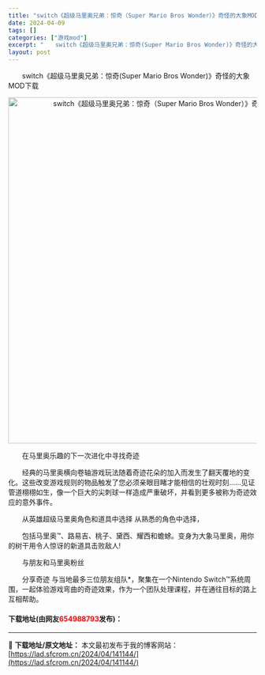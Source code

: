 ```yaml
---
title: "switch《超级马里奥兄弟：惊奇（Super Mario Bros Wonder）》奇怪的大象MOD下载"
date: 2024-04-09
tags: []
categories: ["游戏mod"]
excerpt: "　　switch《超级马里奥兄弟：惊奇(Super Mario Bros Wonder)》奇怪的大象MOD下载 　　在马里奥乐趣的下一次进化中寻找奇迹 　　经典的马里奥横向卷轴游戏玩法随着奇迹花朵的加入而发生了翻天覆地的变化。这些改变游戏规则的物品触发了您必须亲眼目睹才能相信的壮观时刻......见&hellip;"
layout: post
---
```


 <p>　　switch《超级马里奥兄弟：惊奇(Super Mario Bros Wonder)》奇怪的大象MOD下载</p> <p align="center"><img align="" border="0" src="https://lad.sfcrom.cn/wp-content/uploads/2024/04/20240409_66150587beb27.webp" width="700" alt="switch《超级马里奥兄弟：惊奇（Super Mario Bros Wonder）》奇怪的大象MOD下载" /></p> <p>　　在马里奥乐趣的下一次进化中寻找奇迹</p> <p>　　经典的马里奥横向卷轴游戏玩法随着奇迹花朵的加入而发生了翻天覆地的变化。这些改变游戏规则的物品触发了您必须亲眼目睹才能相信的壮观时刻......见证管道栩栩如生，像一个巨大的尖刺球一样造成严重破坏，并看到更多被称为奇迹效应的意外事件。</p> <p>　　从英雄超级马里奥角色和道具中选择 从熟悉的角色中选择，</p> <p>　　包括马里奥&trade;、路易吉、桃子、黛西、耀西和蟾蜍。变身为大象马里奥，用你的树干用令人惊讶的新道具击败敌人!</p> <p>　　与朋友和马里奥粉丝</p> <p>　　分享奇迹 与当地最多三位朋友组队*，聚集在一个Nintendo Switch&trade;系统周围，一起体验游戏弯曲的奇迹效果，作为一个团队处理课程，并在通往目标的路上互相帮助。</p> <p><h4>下载地址(由网友<font color="red">654988793</font>发布)：</h4></p> 

---
📖 **下载地址/原文地址：** 本文最初发布于我的博客网站：[https://lad.sfcrom.cn/2024/04/141144/](https://lad.sfcrom.cn/2024/04/141144/)
